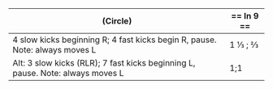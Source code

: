 |(Circle) | == In 9 == |
|----|-----|
|4 slow kicks beginning R; 4 fast kicks begin R, pause. Note: always moves L | 1 ⅓ ; ⅔ |
|Alt:  3 slow kicks (RLR); 7 fast kicks beginning L, pause. Note: always moves L | 1;1|
